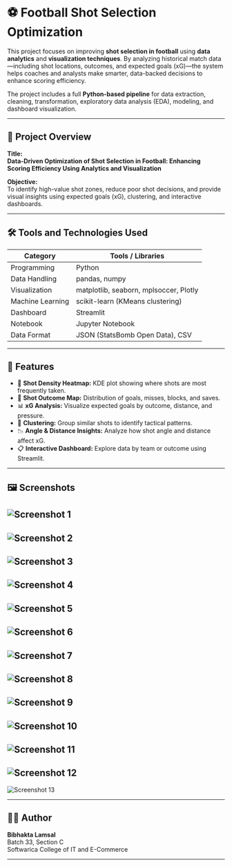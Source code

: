 # ⚽ Football Shot Selection Optimization

This project focuses on improving **shot selection in football** using **data analytics** and **visualization techniques**. By analyzing historical match data—including shot locations, outcomes, and expected goals (xG)—the system helps coaches and analysts make smarter, data-backed decisions to enhance scoring efficiency.

The project includes a full **Python-based pipeline** for data extraction, cleaning, transformation, exploratory data analysis (EDA), modeling, and dashboard visualization.

---

## 📌 Project Overview

**Title:**  
**Data-Driven Optimization of Shot Selection in Football: Enhancing Scoring Efficiency Using Analytics and Visualization**

**Objective:**  
To identify high-value shot zones, reduce poor shot decisions, and provide visual insights using expected goals (xG), clustering, and interactive dashboards.

---

## 🛠️ Tools and Technologies Used

| Category         | Tools / Libraries                              |
|------------------|-------------------------------------------------|
| Programming      | Python                                          |
| Data Handling    | pandas, numpy                                   |
| Visualization    | matplotlib, seaborn, mplsoccer, Plotly          |
| Machine Learning | scikit-learn (KMeans clustering)                |
| Dashboard        | Streamlit                                       |
| Notebook         | Jupyter Notebook                                |
| Data Format      | JSON (StatsBomb Open Data), CSV                 |

---

## 🌟 Features

- 📍 **Shot Density Heatmap:** KDE plot showing where shots are most frequently taken.
- 🎯 **Shot Outcome Map:** Distribution of goals, misses, blocks, and saves.
- 📊 **xG Analysis:** Visualize expected goals by outcome, distance, and pressure.
- 🧠 **Clustering:** Group similar shots to identify tactical patterns.
- 📉 **Angle & Distance Insights:** Analyze how shot angle and distance affect xG.
- 📋 **Interactive Dashboard:** Explore data by team or outcome using Streamlit.

---

## 🖼️ Screenshots

![Screenshot 1](assets/1.png)
---
![Screenshot 2](assets/2.png)
---
![Screenshot 3](assets/3.png)
---
![Screenshot 4](assets/4.png)
---
![Screenshot 5](assets/5.png)
---
![Screenshot 6](assets/6.png)
---
![Screenshot 7](assets/7.png)
---
![Screenshot 8](assets/8.png)
---
![Screenshot 9](assets/9.png)
---
![Screenshot 10](assets/10.png)
---
![Screenshot 11](assets/11.png)
---
![Screenshot 12](assets/12.png)
---
![Screenshot 13](assets/13.png)

---

## 👨‍💻 Author

**Bibhakta Lamsal**  
Batch 33, Section C  
Softwarica College of IT and E-Commerce

---

